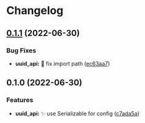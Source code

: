 # Changelog

## [0.1.1](https://github.com/AnzhiZhang/MCDReforgedPlugins/compare/uuid_api-v0.1.0...uuid_api-v0.1.1) (2022-06-30)


### Bug Fixes

* **uuid_api:** 🐛 fix import path ([ec63aa7](https://github.com/AnzhiZhang/MCDReforgedPlugins/commit/ec63aa74b3efa78d55c8700595aa32186054116d))

## 0.1.0 (2022-06-30)


### Features

* **uuid_api:** ✨ use Serializable for config ([c7ada5a](https://github.com/AnzhiZhang/MCDReforgedPlugins/commit/c7ada5af1de67f513b0f5f0c263b44f630f19ebf))
